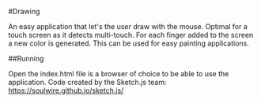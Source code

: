 #Drawing

An easy application that let's the user draw with the mouse. Optimal for a touch screen
as it detects multi-touch. For each finger added to the screen a new color is generated. 
This can be used for easy painting applications. 

##Running

Open the index.html file is a browser of choice to be able to use the application. 
Code created by the Sketch.js team:
https://soulwire.github.io/sketch.js/


